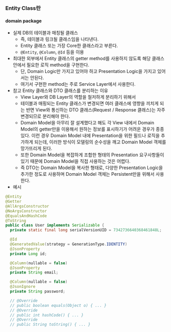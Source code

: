 ### Entity Class란
#### domain package

* 실제 DB의 테이블과 매칭될 클래스
    * 즉, 테이블과 링크될 클래스임을 나타낸다.
    * Entity 클래스 또는 가장 Core한 클래스라고 부른다.
    * `@Entity`, `@Column`, `@Id` 등을 이용
* 최대한 외부에서 Entity 클래스의 getter method를 사용하지 않도록 해당 클래스 안에서 필요한 로직 method을 구현한다.
    * 단, Domain Logic만 가지고 있어야 하고 Presentation Logic을 가지고 있어서는 안된다.
    * 여기서 구현한 method는 주로 Service Layer에서 사용한다.
* 참고 Entity 클래스와 DTO 클래스를 분리하는 이유
    * View Layer와 DB Layer의 역할을 철저하게 분리하기 위해서
    * 테이블과 매핑되는 Entity 클래스가 변경되면 여러 클래스에 영향을 끼치게 되는 반면 View와 통신하는 DTO 클래스(Request / Response 클래스)는 자주 변경되므로 분리해야 한다.
    * Domain Model을 아무리 잘 설계했다고 해도 각 View 내에서 Domain Model의 getter만을 이용해서 원하는 정보를 표시하기가 어려운 경우가 종종 있다. 이런 경우 Domain Model 내에 Presentation을 위한 필드나 로직을 추가하게 되는데, 이러한 방식이 모델링의 순수성을 깨고 Domain Model 객체를 망가뜨리게 된다.
    * 또한 Domain Model을 복잡하게 조합한 형태의 Presentation 요구사항들이 있기 때문에 Domain Model을 직접 사용하는 것은 어렵다.
    * 즉 DTO는 Domain Model을 복사한 형태로, 다양한 Presentation Logic을 추가한 정도로 사용하며 Domain Model 객체는 Persistent만을 위해서 사용한다.
* 예시
```java
@Entity
@Getter
@AllArgsConstructor
@NoArgsConstructor
@EqualsAndHashCode
@ToString
public class User implements Serializable {
  private static final long serialVersionUID = 7342736640368461848L;

  @Id
  @GeneratedValue(strategy = GenerationType.IDENTITY)
  @JsonProperty
  private Long id;

  @Column(nullable = false)
  @JsonProperty
  private String email;

  @Column(nullable = false)
  @JsonIgnore
  private String password;

  // @Override 
  // public boolean equals(Object o) { ... }
  // @Override
  // public int hashCode() { ... }
  // @Override
  // public String toString() { ... }
```